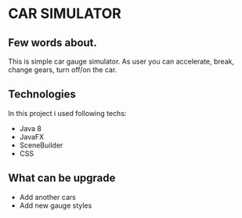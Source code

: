 # CAR SIMULATOR 
## Few words about. 
This is simple car gauge simulator. As user you can accelerate, break, change gears, turn off/on the car. 
## Technologies 
In this project i used following techs:
* Java 8 
* JavaFX 
* SceneBuilder 
* CSS 
## What can be upgrade 
* Add another cars 
* Add new gauge styles
